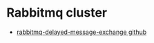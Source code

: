 # Rabbitmq cluster
- [rabbitmq-delayed-message-exchange github](https://github.com/rabbitmq/rabbitmq-delayed-message-exchange)